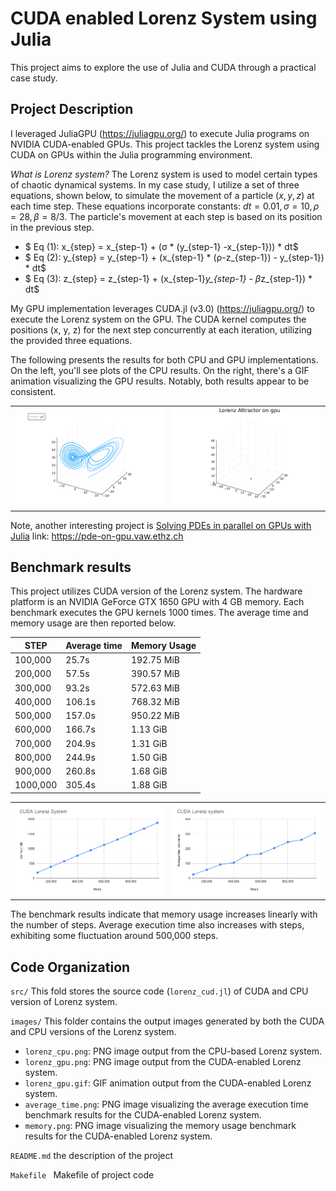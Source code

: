 # CUDA enabled Lorenz System using Julia
This project aims to explore the use of Julia and CUDA through a practical case study.

## Project Description

I leveraged JuliaGPU (https://juliagpu.org/) to execute Julia programs on NVIDIA CUDA-enabled GPUs. This project tackles the Lorenz system using CUDA on GPUs within the Julia programming environment.

*What is Lorenz system?*
The Lorenz system is used to model certain types of chaotic dynamical systems. In my case study, I utilize a set of three equations, shown below, to simulate the movement of a particle $(x, y, z)$ at each time step. These equations incorporate constants: $dt=0.01, σ=10, ρ=28, β=8/3$. The particle's movement at each step is based on its position in the previous step.
- $ Eq (1): x_{step} = x_{step-1} + (σ * (y_{step-1} -x_{step-1})) * dt$ 
- $ Eq (2): y_{step} = y_{step-1} + (x_{step-1} * (ρ-z_{step-1}) - y_{step-1}) * dt$
- $ Eq (3): z_{step} = z_{step-1} + (x_{step-1}*y_{step-1} - β*z_{step-1}) * dt$

My GPU implementation leverages CUDA.jl (v3.0) (https://juliagpu.org/) to execute the Lorenz system on the GPU. The CUDA kernel computes the positions (x, y, z) for the next step concurrently at each iteration, utilizing the provided three equations.


The following presents the results for both CPU and GPU implementations. On the left, you'll see plots of the CPU results. On the right, there's a GIF animation visualizing the GPU results. Notably, both results appear to be consistent.
<table>
<tr><td><img src="images/lorenz_cpu.png"></td>
<td><img src="images/lorenz_gpu.gif"></td></tr>
</table>

Note, another interesting project is [Solving PDEs in parallel on GPUs with Julia](https://pde-on-gpu.vaw.ethz.ch/)
link: https://pde-on-gpu.vaw.ethz.ch

## Benchmark results
This project utilizes CUDA version of the Lorenz system. The hardware platform is an NVIDIA GeForce GTX 1650 GPU with 4 GB memory. Each benchmark executes the GPU kernels 1000 times. The average time and memory usage are then reported below.



|  STEP    | Average time| Memory Usage|
| ---------| -------- | ---------- | 
| 100,000  |  25.7s | 192.75 MiB |
| 200,000  |  57.5s | 390.57 MiB | 
| 300,000  |  93.2s | 572.63 MiB |
| 400,000  | 106.1s | 768.32 MiB |
| 500,000  | 157.0s | 950.22 MiB | 
| 600,000  | 166.7s | 1.13 GiB   |
| 700,000  | 204.9s | 1.31 GiB   |
| 800,000  | 244.9s | 1.50 GiB   |
| 900,000  | 260.8s | 1.68 GiB   |
| 1000,000 | 305.4s | 1.88 GiB   |


<table>
<tr><td><img src="images/memory.png"></td>
<td><img src="images/average_time.png"></td></tr>
</table>
The benchmark results indicate that memory usage increases linearly with the number of steps. Average execution time also increases with steps, exhibiting some fluctuation around 500,000 steps. 


## Code Organization

```src/``` This fold stores the source code (`lorenz_cud.jl`) of CUDA and CPU version of Lorenz system. 

```images/```
This folder contains the output images generated by both the CUDA and CPU versions of the Lorenz system.
- `lorenz_cpu.png`: PNG image output from the CPU-based Lorenz system.
- `lorenz_gpu.png`: PNG image output from the CUDA-enabled Lorenz system.
- `lorenz_gpu.gif`: GIF animation output from the CUDA-enabled Lorenz system.
- `average_time.png`: PNG image visualizing the average execution time benchmark results for the CUDA-enabled Lorenz system.
- `memory.png`: PNG image visualizing the memory usage benchmark results for the CUDA-enabled Lorenz system.


```README.md``` the description of the project

```Makefile ``` Makefile of project code 